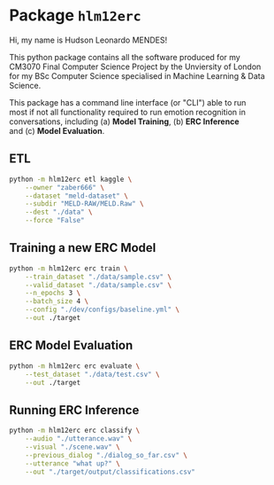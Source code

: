 # Package `hlm12erc`

Hi, my name is Hudson Leonardo MENDES!

This python package contains all the software produced for my<br />
CM3070 Final Computer Science Project by the Unviersity of London<br />
for my BSc Computer Science specialised in Machine Learning & Data Science.

This package has a command line interface (or "CLI") able to run<br />
most if not all functionality required to run emotion recognition in<br />
conversations, including (a) **Model Training**, (b) **ERC Inference**<br />
and (c) **Model Evaluation**.

## ETL

```bash
python -m hlm12erc etl kaggle \
    --owner "zaber666" \
    --dataset "meld-dataset" \
    --subdir "MELD-RAW/MELD.Raw" \
    --dest "./data" \
    --force "False"
```

## Training a new ERC Model

```bash
python -m hlm12erc erc train \
    --train_dataset "./data/sample.csv" \
    --valid_dataset "./data/sample.csv" \
    --n_epochs 3 \
    --batch_size 4 \
    --config "./dev/configs/baseline.yml" \
    --out ./target
```

## ERC Model Evaluation

```bash
python -m hlm12erc erc evaluate \
    --test_dataset "./data/test.csv" \
    --out ./target
```

## Running ERC Inference

```bash
python -m hlm12erc erc classify \
    --audio "./utterance.wav" \
    --visual "./scene.wav" \
    --previous_dialog "./dialog_so_far.csv" \
    --utterance "what up?" \
    --out "./target/output/classifications.csv"
```
